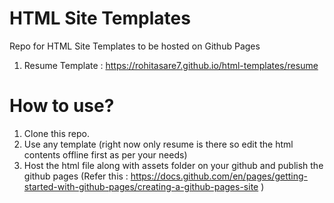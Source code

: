 # HTML Site Templates
Repo for HTML Site Templates to be hosted on Github Pages

1. Resume Template : https://rohitasare7.github.io/html-templates/resume

# How to use?
1. Clone this repo.
2. Use any template (right now only resume is there so edit the html contents offline first as per your needs)
3. Host the html file along with assets folder on your github and publish the github pages (Refer this : https://docs.github.com/en/pages/getting-started-with-github-pages/creating-a-github-pages-site )